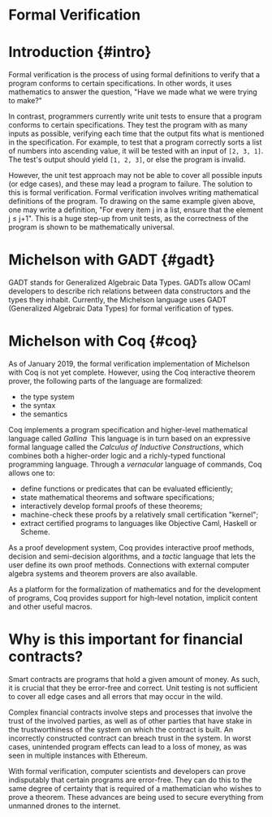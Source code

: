 # Formal Verification

# Introduction {#intro}

Formal verification is the process of using formal definitions to verify that a program conforms to certain specifications. In other words, it uses mathematics to answer the question, "Have we made what we were trying to make?"

In contrast, programmers currently write unit tests to ensure that a program conforms to certain specifications. They test the program with as many inputs as possible, verifying each time that the output fits what is mentioned in the specification. For example, to test that a program correctly sorts a list of numbers into ascending value, it will be tested with an input of `[2, 3, 1]`. The test's output should yield `[1, 2, 3]`, or else the program is invalid.

However, the unit test approach may not be able to cover all possible inputs (or edge cases), and these may lead a program to failure. The solution to this is formal verification. Formal verification involves writing mathematical definitions of the program. To drawing on the same example given above, one may write a definition, "For every item j in a list, ensure that the element j ≤ j+1". This is a huge step-up from unit tests, as the correctness of the program is shown to be mathematically universal.

# Michelson with GADT {#gadt}

GADT stands for Generalized Algebraic Data Types. GADTs allow OCaml developers to describe rich relations between data constructors and the types they inhabit. Currently, the Michelson language uses GADT (Generalized Algebraic Data Types) for formal verification of types.

# Michelson with Coq {#coq}

As of January 2019, the formal verification implementation of Michelson with Coq is not yet complete. However, using the Coq interactive theorem prover, the following parts of the language
are formalized:

- the type system
- the syntax
- the semantics

Coq implements a program specification and higher-level mathematical language called *Gallina*  This language is in turn based on an expressive formal language called the *Calculus of Inductive Constructions*, which combines both a higher-order logic and a richly-typed functional programming language. Through a *vernacular* language of commands, Coq allows one to:

- define functions or predicates that can be evaluated efficiently;
- state mathematical theorems and software specifications;
- interactively develop formal proofs of these theorems;
- machine-check these proofs by a relatively small certification "kernel";
- extract certified programs to languages like Objective Caml, Haskell or Scheme.

As a proof development system, Coq provides interactive proof methods, decision and semi-decision algorithms, and a *tactic* language that lets the user define its own proof methods. Connections with external computer algebra systems and theorem provers are also available.

As a platform for the formalization of mathematics and for the development of programs, Coq provides support for high-level notation, implicit content and other useful macros.

# Why is this important for financial contracts?

Smart contracts are programs that hold a given amount of money. As such, it is crucial that they be error-free and correct. Unit testing is not sufficient to cover all edge cases and all errors that may occur in the wild. 

Complex financial contracts involve steps and processes that involve the trust of the involved parties, as well as of other parties that have stake in the trustworthiness of the system on which the contract is built. An incorrectly constructed contract can breach trust in the system. In worst cases, unintended program effects can lead to a loss of money, as was seen in multiple instances with Ethereum.

With formal verification, computer scientists and developers can prove indisputably that certain programs are error-free. They can do this to the same degree of certainty that is required of a mathematician who wishes to prove a theorem. These advances are being used to secure everything from unmanned drones to the internet.